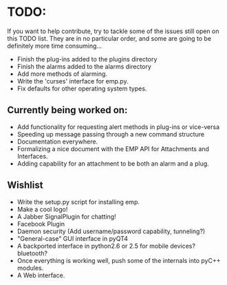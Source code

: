 TODO:
=====

If you want to help contribute, try to tackle some of the issues still open on 
this TODO list. They are in no particular order, and some are going to be 
definitely more time consuming...

* Finish the plug-ins added to the plugins directory
* Finish the alarms added to the alarms directory
* Add more methods of alarming.
* Write the 'curses' interface for emp.py.
* Fix defaults for other operating system types.


Currently being worked on:
---------------------------

* Add functionality for requesting alert methods in plug-ins or vice-versa
* Speeding up message passing through a new command structure
* Documentation everywhere. 
* Formalizing a nice document with the EMP API for Attachments and Interfaces.
* Adding capability for an attachment to be both an alarm and a plug.


Wishlist
--------

* Write the setup.py script for installing emp.
* Make a cool logo!
* A Jabber SignalPlugin for chatting!
* Facebook Plugin
* Daemon security (Add username/password capability, tunneling?)
* "General-case" GUI interface in pyQT4
* A backported interface in python2.6 or 2.5 for mobile devices? bluetooth?
* Once everything is working well, push some of the internals into pyC++ modules.
* A Web interface.


